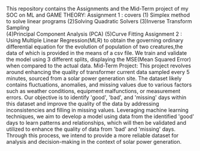 This repository contains the Assignments and the Mid-Term project of my SOC on ML and GAME THEORY:
Assignment 1 : covers  (1) Simplex method to solve linear programs (2)Solving Quadratic Solvers (3)Inverse Transform Sampling  
                       (4)Principal Component Analysis (PCA) (5)Curve Fitting
Assignment 2 : Using Multiple Linear Regression(MLR) to obtain the governing ordinary differential equation for the evolution of population of two creatures,the data
               of which is provided in the means of a csv file. We train and validate the model using 3 different splits, displaying the MSE(Mean Squared Error) when 
               compared to the actual data.
Mid-Term Project:
This project revolves around enhancing the quality of transformer current data
sampled every 5 minutes, sourced from a solar power generation site. The dataset
likely contains fluctuations, anomalies, and missing values due to various factors such
as weather conditions, equipment malfunctions, or measurement errors. Our
objective is to identify 'good', 'bad', and 'missing' days within this dataset and improve
the quality of the data by addressing inconsistencies and filling in missing values.
Leveraging machine learning techniques, we aim to develop a model using data from
the identified 'good' days to learn patterns and relationships, which will then be
validated and utilized to enhance the quality of data from 'bad' and 'missing' days.
Through this process, we intend to provide a more reliable dataset for analysis and
decision-making in the context of solar power generation.
